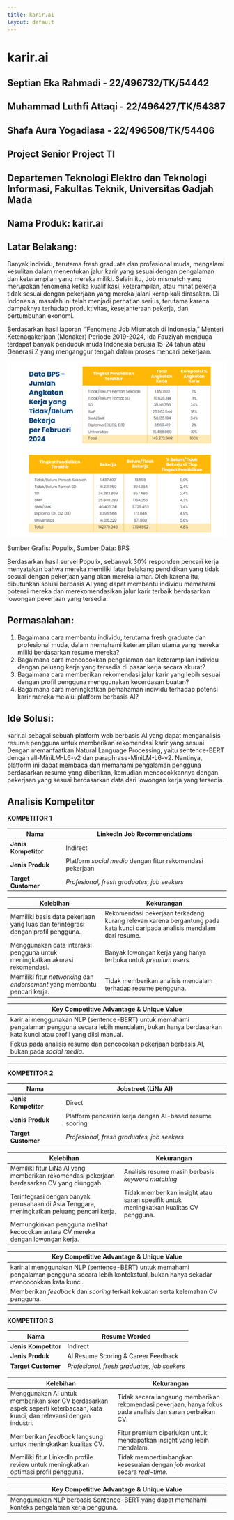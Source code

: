 ```yaml
---
title: karir.ai
layout: default
---
```


# karir.ai

## Septian Eka Rahmadi - 22/496732/TK/54442
## Muhammad Luthfi Attaqi - 22/496427/TK/54387
## Shafa Aura Yogadiasa - 22/496508/TK/54406

## Project Senior Project TI

## Departemen Teknologi Elektro dan Teknologi Informasi, Fakultas Teknik, Universitas Gadjah Mada

## Nama Produk: karir.ai

## Latar Belakang:
Banyak individu, terutama fresh graduate dan profesional muda, mengalami kesulitan dalam menentukan jalur karir yang sesuai dengan pengalaman dan keterampilan yang mereka miliki. Selain itu, Job mismatch yang merupakan fenomena ketika kualifikasi, keterampilan, atau minat pekerja tidak sesuai dengan pekerjaan yang mereka jalani kerap kali dirasakan. Di Indonesia, masalah ini telah menjadi perhatian serius, terutama karena dampaknya terhadap produktivitas, kesejahteraan pekerja, dan pertumbuhan ekonomi.  

Berdasarkan hasil laporan  “Fenomena Job Mismatch di Indonesia,” Menteri Ketenagakerjaan  (Menaker)  Periode 2019-2024, Ida Fauziyah menduga terdapat banyak penduduk muda Indonesia berusia 15-24 tahun atau Generasi Z yang menganggur tengah dalam proses mencari pekerjaan.  

 
![Job-mismatch Data Populix](populix_data.png)

Sumber Grafis: Populix, Sumber Data: BPS 

Berdasarkan hasil survei Populix, sebanyak 30% responden pencari kerja menyatakan bahwa mereka memiliki latar belakang pendidikan yang tidak sesuai dengan pekerjaan yang akan mereka lamar. Oleh karena itu, dibutuhkan solusi berbasis AI yang dapat membantu individu memahami potensi mereka dan merekomendasikan jalur karir terbaik berdasarkan lowongan pekerjaan yang tersedia. 

## Permasalahan:
1. Bagaimana cara membantu individu, terutama fresh graduate dan profesional muda, dalam memahami keterampilan utama yang mereka miliki berdasarkan resume mereka? 
2. Bagaimana cara mencocokkan pengalaman dan keterampilan individu dengan peluang kerja yang tersedia di pasar kerja secara akurat? 
3. Bagaimana cara memberikan rekomendasi jalur karir yang lebih sesuai dengan profil pengguna menggunakan kecerdasan buatan? 
4. Bagaimana cara meningkatkan pemahaman individu terhadap potensi karir mereka melalui platform berbasis AI? 

## Ide Solusi:
karir.ai sebagai sebuah platform web berbasis AI yang dapat menganalisis resume pengguna untuk memberikan rekomendasi karir yang sesuai. Dengan memanfaatkan Natural Language Processing, yaitu sentence-BERT dengan all-MiniLM-L6-v2 dan paraphrase-MiniLM-L6-v2. Nantinya, platform ini dapat membaca dan memahami pengalaman pengguna berdasarkan resume yang diberikan, kemudian mencocokkannya dengan pekerjaan yang sesuai berdasarkan data dari lowongan kerja yang tersedia.

## Analisis Kompetitor
**KOMPETITOR 1**

| **Nama** | LinkedIn Job Recommendations |
|----------|------------------------------|
| **Jenis Kompetitor** | Indirect |
| **Jenis Produk** | Platform *social media* dengan fitur rekomendasi pekerjaan |
| **Target Customer** | *Profesional, fresh graduates, job seekers* |

| **Kelebihan** | **Kekurangan** |
|--------------|---------------|
| Memiliki basis data pekerjaan yang luas dan terintegrasi dengan profil pengguna. | Rekomendasi pekerjaan terkadang kurang relevan karena bergantung pada kata kunci daripada analisis mendalam dari resume. |
| Menggunakan data interaksi pengguna untuk meningkatkan akurasi rekomendasi. | Banyak lowongan kerja yang hanya terbuka untuk *premium users*. |
| Memiliki fitur *networking* dan *endorsement* yang membantu pencari kerja. | Tidak memberikan analisis mendalam terhadap resume pengguna. |

| **Key Competitive Advantage & Unique Value** |
|--------------------------------------------|
| karir.ai menggunakan NLP (sentence-BERT) untuk memahami pengalaman pengguna secara lebih mendalam, bukan hanya berdasarkan kata kunci atau profil yang diisi manual. |
| Fokus pada analisis resume dan pencocokan pekerjaan berbasis AI, bukan pada *social media*. |

---

**KOMPETITOR 2**

| **Nama** | Jobstreet (LiNa AI) |
|----------|---------------------|
| **Jenis Kompetitor** | Direct |
| **Jenis Produk** | Platform pencarian kerja dengan AI-based resume scoring |
| **Target Customer** | *Profesional, fresh graduates, job seekers* |

| **Kelebihan** | **Kekurangan** |
|--------------|---------------|
| Memiliki fitur LiNa AI yang memberikan rekomendasi pekerjaan berdasarkan CV yang diunggah. | Analisis resume masih berbasis *keyword matching*. |
| Terintegrasi dengan banyak perusahaan di Asia Tenggara, meningkatkan peluang pencari kerja. | Tidak memberikan insight atau saran spesifik untuk meningkatkan kualitas CV pengguna. |
| Memungkinkan pengguna melihat kecocokan antara CV mereka dengan lowongan kerja. |  |

| **Key Competitive Advantage & Unique Value** |
|--------------------------------------------|
| karir.ai menggunakan NLP (sentence-BERT) untuk memahami pengalaman pengguna secara lebih kontekstual, bukan hanya sekadar mencocokkan kata kunci. |
| Memberikan *feedback* dan *scoring* terkait kekuatan serta kelemahan CV pengguna. |

---

**KOMPETITOR 3**

| **Nama** | Resume Worded |
|----------|--------------|
| **Jenis Kompetitor** | Indirect |
| **Jenis Produk** | AI Resume Scoring & Career Feedback |
| **Target Customer** | *Profesional, fresh graduates, job seekers* |

| **Kelebihan** | **Kekurangan** |
|--------------|---------------|
| Menggunakan AI untuk memberikan skor CV berdasarkan aspek seperti keterbacaan, kata kunci, dan relevansi dengan industri. | Tidak secara langsung memberikan rekomendasi pekerjaan, hanya fokus pada analisis dan saran perbaikan CV. |
| Memberikan *feedback* langsung untuk meningkatkan kualitas CV. | Fitur premium diperlukan untuk mendapatkan insight yang lebih mendalam. |
| Memiliki fitur LinkedIn profile review untuk meningkatkan optimasi profil pengguna. | Tidak mempertimbangkan kesesuaian dengan *job market* secara *real-time*. |

| **Key Competitive Advantage & Unique Value** |
|--------------------------------------------|
| Menggunakan NLP berbasis Sentence-BERT yang dapat memahami konteks pengalaman kerja pengguna. |

